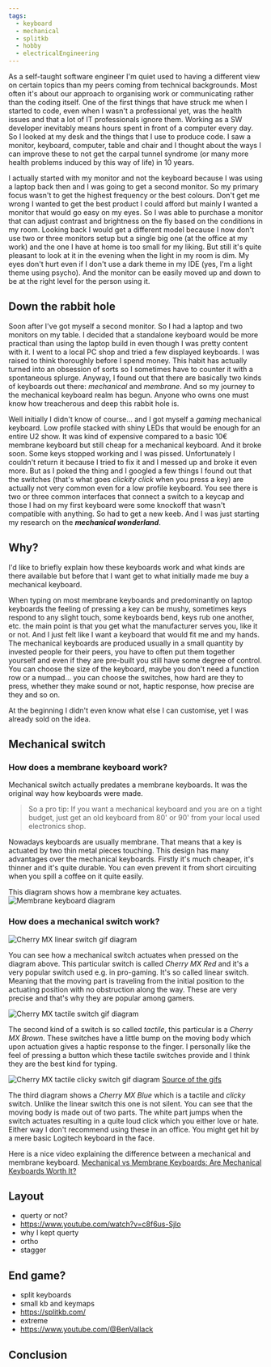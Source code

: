 ```yaml
---
tags: 
  - keyboard
  - mechanical
  - splitkb
  - hobby
  - electricalEngineering
---
```

As a self-taught software engineer I'm quiet used to having a different view on certain topics than my peers coming from technical backgrounds. Most often it's about our approach to organising work or communicating rather than the coding itself. One of the first things that have struck me when I started to code, even when I wasn't a professional yet, was the health issues and that a lot of IT professionals ignore them. Working as a SW developer inevitably means hours spent in front of a computer every day. So I looked at my desk and the things that I use to produce code. I saw a monitor, keyboard, computer, table and chair and I thought about the ways I can improve these to not get the carpal tunnel syndrome (or many more health problems induced by this way of life) in 10 years.

I actually started with my monitor and not the keyboard because I was using a laptop back then and I was going to get a second monitor. So my primary focus wasn't to get the highest frequency or the best colours. Don't get me wrong I wanted to get the best product I could afford but mainly I wanted a monitor that would go easy on my eyes. So I was able to purchase a monitor that can adjust contrast and brightness on the fly based on the conditions in my room. Looking back I would get a different model because I now don't use two or three monitors setup but a single big one (at the office at my work) and the one I have at home is too small for my liking. But still it's quite pleasant to look at it in the evening when the light in my room is dim. My eyes don't hurt even if I don't use a dark theme in my IDE (yes, I'm a light theme using psycho). And the monitor can be easily moved up and down to be at the right level for the person using it.

## Down the rabbit hole
Soon after I've got myself a second monitor. So I had a laptop and two monitors on my table. I decided that a standalone keyboard would be more practical than using the laptop build in even though I was pretty content with it. I went to a local PC shop and tried a few displayed keyboards. I was raised to think thoroughly before I spend money. This habit has actually turned into an obsession of sorts so I sometimes have to counter it with a spontaneous splurge. Anyway, I found out that there are basically two kinds of keyboards out there: *mechanical* and *membrane*. And so my journey to the mechanical keyboard realm has begun. Anyone who owns one must know how treacherous and deep this rabbit hole is. 

Well initially I didn't know of course... and I got myself a *gaming* mechanical keyboard. Low profile stacked with shiny LEDs that would be enough for an entire U2 show. It was kind of expensive compared to a basic 10€ membrane keyboard but still cheap for a mechanical keyboard. And it broke soon. Some keys stopped working and I was pissed. Unfortunately I couldn't return it because I tried to fix it and I messed up and broke it even more. But as I poked the thing and I googled a few things I found out that the switches (that's what goes *clickity click* when you press a key) are actually not very common even for a low profile keyboard. You see there is two or three common interfaces that connect a switch to a keycap and those I had on my first keyboard were some knockoff that wasn't compatible with anything. So had to get a new keeb. And I was just starting my research on the ***mechanical wonderland***.

## Why?
I'd like to briefly explain how these keyboards work and what kinds are there available but before that I want get to what initially made me buy a mechanical keyboard.

When typing on most membrane keyboards and predominantly on laptop keyboards the feeling of pressing a key can be mushy, sometimes keys respond to any slight touch, some keyboards bend, keys rub one another, etc. the main point is that you get what the manufacturer serves you, like it or not. And I just felt like I want a keyboard that would fit me and my hands. The mechanical keyboards are produced usually in a small quantity by invested people for their peers, you have to often put them together yourself and even if they are pre-built you still have some degree of control. You can choose the size of the keyboard, maybe you don't need a function row or a numpad... you can choose the switches, how hard are they to press, whether they make sound or not, haptic response, how precise are they and so on.

At the beginning I didn't even know what else I can customise, yet I was already sold on the idea.

## Mechanical switch
### How does a membrane keyboard work?

Mechanical switch actually predates a membrane keyboards. It was the original way how keyboards were made. 

>So a pro tip: If you want a mechanical keyboard and you are on a tight budget, just get an old keyboard from 80' or 90' from your local used electronics shop.

Nowadays keyboards are usually membrane. That means that a key is actuated by two thin metal pieces touching. This design has many advantages over the mechanical keyboards. Firstly it's much cheaper, it's thinner and it's quite durable. You can even prevent it from short circuiting when you spill a coffee on it quite easily.

This diagram shows how a membrane key actuates.
![Membrane keyboard diagram](https://upload.wikimedia.org/wikipedia/commons/2/21/Membrane_keyboard_diagram_FULL_SCALE.png)

### How does a mechanical switch work?

![Cherry MX linear switch gif diagram](https://www.keyboardco.com/blog/wp-content/uploads/2012/10/Red.gif)

You can see how a mechanical switch actuates when pressed on the diagram above. This particular switch is called *Cherry MX Red* and it's a very popular switch used e.g. in pro-gaming. It's so called linear switch. Meaning that the moving part is traveling from the initial position to the actuating position with no obstruction along the way. These are very precise and that's why they are popular among gamers.

![Cherry MX tactile switch gif diagram](https://www.keyboardco.com/blog/wp-content/uploads/2012/10/Brown.gif)

The second kind of a switch is so called *tactile*, this particular is a *Cherry MX Brown*. These switches have a little bump on the moving body which upon actuation gives a haptic response to the finger. I personally like the feel of pressing a button which these tactile switches provide and I think they are the best kind for typing.

![Cherry MX tactile clicky switch gif diagram](https://www.keyboardco.com/blog/wp-content/uploads/2012/10/Blue.gif)
[Source of the gifs](https://www.keyboardco.com/blog/index.php/2012/12/an-introduction-to-cherry-mx-mechanical-switches/)

The third diagram shows a *Cherry MX Blue* which is a tactile and *clicky* switch. Unlike the linear switch this one is not silent. You can see that the moving body is made out of two parts. The white part jumps when the switch actuates resulting in a quite loud click which you either love or hate. Either way I don't recommend using these in an office. You might get hit by a mere basic Logitech keyboard in the face. 

Here is a nice video explaining the difference between a mechanical and membrane keyboard.
[Mechanical vs Membrane Keyboards: Are Mechanical Keyboards Worth It?](https://www.youtube.com/watch?v=CVtjCbpW7as)

## Layout
- querty or not?
- https://www.youtube.com/watch?v=c8f6us-Sjlo
- why I kept querty
- ortho
- stagger
## End game?
- split keyboards
- small kb and keymaps
- https://splitkb.com/
- extreme
- https://www.youtube.com/@BenVallack
## Conclusion